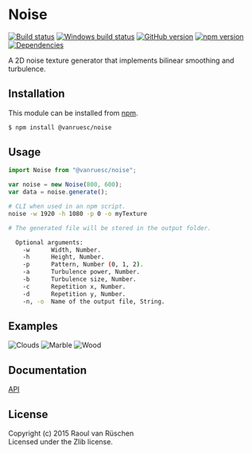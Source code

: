 # Noise
[![Build status](https://travis-ci.org/vanruesc/noise.svg?branch=master)](https://travis-ci.org/vanruesc/noise) 
[![Windows build status](https://ci.appveyor.com/api/projects/status/1vnesrjt9xcvs9y2?svg=true)](https://ci.appveyor.com/project/vanruesc/noise) 
[![GitHub version](https://badge.fury.io/gh/vanruesc%2Fnoise.svg)](http://badge.fury.io/gh/vanruesc%2Fnoise) 
[![npm version](https://badge.fury.io/js/%40vanruesc%2Fnoise.svg)](http://badge.fury.io/js/%40vanruesc%2Fnoise) 
[![Dependencies](https://david-dm.org/vanruesc/noise.svg?branch=master)](https://david-dm.org/vanruesc/noise)

A 2D noise texture generator that implements bilinear smoothing and turbulence.


## Installation

This module can be installed from [npm](https://www.npmjs.com).

```sh
$ npm install @vanruesc/noise
``` 


## Usage

```javascript
import Noise from "@vanruesc/noise";

var noise = new Noise(800, 600);
var data = noise.generate();
```

```sh
# CLI when used in an npm script.
noise -w 1920 -h 1080 -p 0 -o myTexture

# The generated file will be stored in the output folder.
```

```sh
  Optional arguments:
    -w      Width, Number.
    -h      Height, Number.
    -p      Pattern, Number (0, 1, 2).
    -a      Turbulence power, Number.
    -b      Turbulence size, Number.
    -c      Repetition x, Number.
    -d      Repetition y, Number.
    -n, -o  Name of the output file, String.
```


## Examples

![Clouds](http://vanruesc.github.io/noise/output/clouds.jpg)
![Marble](http://vanruesc.github.io/noise/output/marble.jpg)
![Wood](http://vanruesc.github.io/noise/output/wood.jpg)


## Documentation

[API](http://vanruesc.github.io/noise/docs)


## License

Copyright (c) 2015 Raoul van Rüschen  
Licensed under the Zlib license.
